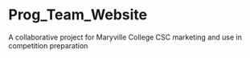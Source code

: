 # Prog_Team_Website
A collaborative project for Maryville College CSC marketing and use in competition preparation
